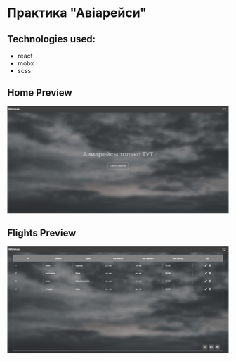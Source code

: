 # Практика "Авіарейси"

## Technologies used:
* react
* mobx
* scss

## Home Preview
![Home preview](https://github.com/webshining/CourseAvia/blob/react/hprev.jpg)
## Flights Preview
![Home preview](https://github.com/webshining/CourseAvia/blob/react/fliprev.jpg)